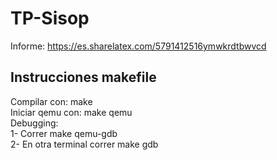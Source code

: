 # TP-Sisop

Informe: https://es.sharelatex.com/5791412516ymwkrdtbwvcd

## Instrucciones makefile
Compilar con: make  
Iniciar qemu con: make qemu  
Debugging:  
  1- Correr make qemu-gdb  
  2- En otra terminal correr make gdb  
